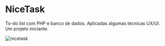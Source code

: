 # NiceTask
To-do list com PHP e banco de dados. Aplicadas algumas técnicas UX/UI. Um projeto iniciante.

![nicetask](https://user-images.githubusercontent.com/101590759/233761800-74e3f463-e6ce-4fd1-bec2-1efdeed19be1.png)
